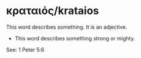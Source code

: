 # κραταιός/krataios
This word describes something. It is an adjective.
* This word describes something strong or mighty.

See: 1 Peter 5:6
